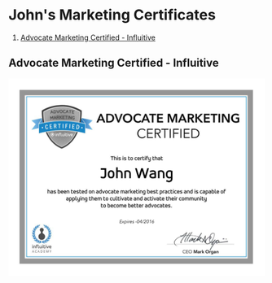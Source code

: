 # John's Marketing Certificates

1. [Advocate Marketing Certified - Influitive](#advocate-marketing-certified-influitive)

## Advocate Marketing Certified - Influitive

![](cert_marketing_influitive_advocate-marketing-certified_2016-04.png)